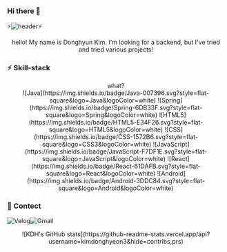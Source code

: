 ### Hi there 👋

⚡![header](https://capsule-render.vercel.app/api?type=transparent&color=auto&height=100&section=header&text=Donghyeon%20Kim&fontSize=40)⚡

<center>
hello! My name is Donghyun Kim.
I'm looking for a backend, but I've tried and tried various projects!
</center>

### ⚡ Skill-stack
<center>
  <div> what? </div>
![Java](https://img.shields.io/badge/Java-007396.svg?style=flat-square&logo=Java&logoColor=white) ![Spring](https://img.shields.io/badge/Spring-6DB33F.svg?style=flat-square&logo=Spring&logoColor=white) ![HTML5](https://img.shields.io/badge/HTML5-E34F26.svg?style=flat-square&logo=HTML5&logoColor=white) ![CSS](https://img.shields.io/badge/CSS-1572B6.svg?style=flat-square&logo=CSS3&logoColor=white) ![JavaScript](https://img.shields.io/badge/JavaScript-F7DF1E.svg?style=flat-square&logo=JavaScript&logoColor=white) ![React](https://img.shields.io/badge/React-61DAFB.svg?style=flat-square&logo=React&logoColor=white) ![Android](https://img.shields.io/badge/Android-3DDC84.svg?style=flat-square&logo=Android&logoColor=white)
</center>

### 💬 Contect

![Velog](https://img.shields.io/badge/Tistory-20C997.svg?style=flat-square&logo=Velog&logoColor=white)![Gmail](https://img.shields.io/badge/Gmail-EA4335.svg?style=flat-square&logo=Gmail&logoColor=white)
</center>
<center>
![KDH's GitHub stats](https://github-readme-stats.vercel.app/api?username=kimdonghyeon3&hide=contribs,prs)


<!--
**kimdonghyeon3/kimdonghyeon3** is a ✨ _special_ ✨ repository because its `README.md` (this file) appears on your GitHub profile.

Here are some ideas to get you started:

- 🔭 I’m currently working on ...
- 🌱 I’m currently learning ...
- 👯 I’m looking to collaborate on ...
- 🤔 I’m looking for help with ...
- 💬 Ask me about ...
- 📫 How to reach me: ...
- 😄 Pronouns: ...
- ⚡ Fun fact: ...
-->

